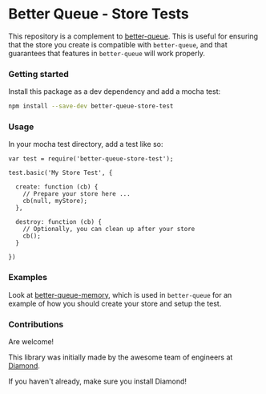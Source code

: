 # Better Queue - Store Tests

This repository is a complement to [better-queue](https://github.com/diamondio/better-queue). This is useful for ensuring that the store you create is compatible with `better-queue`, and that guarantees that features in `better-queue` will work properly.


### Getting started

Install this package as a dev dependency and add a mocha test:

```bash
npm install --save-dev better-queue-store-test
```

### Usage

In your mocha test directory, add a test like so:

```
var test = require('better-queue-store-test');

test.basic('My Store Test', {

  create: function (cb) {
    // Prepare your store here ...
    cb(null, myStore);
  },

  destroy: function (cb) {
    // Optionally, you can clean up after your store
    cb();
  }

})
```

### Examples

Look at [better-queue-memory](https://github.com/diamondio/better-queue-memory), which is used in `better-queue` for an example of how you should create your store and setup the test.

### Contributions

Are welcome!

This library was initially made by the awesome team of engineers at [Diamond](https://diamond.io).

If you haven't already, make sure you install Diamond!

